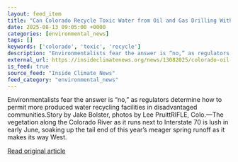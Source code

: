 ```yaml
---
layout: feed_item
title: "Can Colorado Recycle Toxic Water from Oil and Gas Drilling Without Increasing Emissions?"
date: 2025-08-13 09:05:00 +0000
categories: [environmental_news]
tags: []
keywords: ['colorado', 'toxic', 'recycle']
description: "Environmentalists fear the answer is “no,” as regulators determine how to permit more produced water recycling facilities in disadvantaged communities"
external_url: https://insideclimatenews.org/news/13082025/colorado-oil-gas-toxic-water-recycling/
is_feed: true
source_feed: "Inside Climate News"
feed_category: "environmental_news"
---
```


Environmentalists fear the answer is “no,” as regulators determine how to permit more produced water recycling facilities in disadvantaged communities.Story by Jake Bolster, photos by Lee PruittRIFLE, Colo.—The vegetation along the Colorado River as it runs next to Interstate 70 is lush in early June, soaking up the tail end of this year’s meager spring runoff as it makes its way West.&nbsp;

[Read original article](https://insideclimatenews.org/news/13082025/colorado-oil-gas-toxic-water-recycling/)
